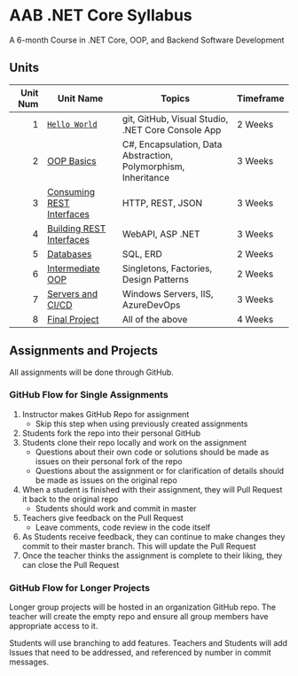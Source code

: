 # AAB .NET Core Syllabus

A 6-month Course in .NET Core, OOP, and Backend Software Development

## Units

| Unit Num | Unit Name | Topics | Timeframe |
|----------:|-----------|--------|-----------|
| 1 | [`Hello World`](./unit_01/README.md) | git, GitHub, Visual Studio, .NET Core Console App | 2 Weeks |
| 2 | [OOP Basics](./unit_02/README.md)| C#, Encapsulation, Data Abstraction, Polymorphism, Inheritance | 3 Weeks |
| 3 | [Consuming REST Interfaces](./unit_03/README.md)| HTTP, REST, JSON | 3 Weeks |
| 4 | [Building REST Interfaces](./unit_04/README.md)| WebAPI, ASP .NET | 3 Weeks |
| 5 | [Databases](./unit_05/README.md)| SQL, ERD | 2 Weeks |
| 6 | [Intermediate OOP](./unit_06/README.md)| Singletons, Factories, Design Patterns | 2 Weeks |
| 7 | [Servers and CI/CD](./unit_07/README.md)| Windows Servers, IIS, AzureDevOps | 3 Weeks |
| 8 | [Final Project](./unit_08/README.md)| All of the above | 4 Weeks |

## Assignments and Projects

All assignments will be done through GitHub.

### GitHub Flow for Single Assignments

1. Instructor makes GitHub Repo for assignment
    - Skip this step when using previously created assignments
1. Students fork the repo into their personal GitHub
1. Students clone their repo locally and work on the assignment
    - Questions about their own code or solutions should be made as issues on their personal fork of the repo
    - Questions about the assignment or for clarification of details should be made as issues on the original repo
1. When a student is finished with their assignment, they will Pull Request it back to the original repo
    - Students should work and commit in master
1. Teachers give feedback on the Pull Request
    - Leave comments, code review in the code itself
1. As Students receive feedback, they can continue to make changes they commit to their master branch. This will update the Pull Request
1. Once the teacher thinks the assignment is complete to their liking, they can close the Pull Request

### GitHub Flow for Longer Projects

Longer group projects will be hosted in an organization GitHub repo. The teacher will create the empty repo and ensure all group members have appropriate access to it.

Students will use branching to add features. Teachers and Students will add Issues that need to be addressed, and referenced by number in commit messages.
